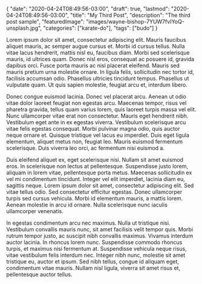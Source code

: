 {
   "date": "2020-04-24T08:49:56-03:00",
   "draft": true,
   "lastmod": "2020-04-24T08:49:56-03:00",
   "title": "My Third Post",
   "description": "The third post sample",
   "featuredImage": "images/wayne-bishop-7YUW7fvIYoQ-unsplash.jpg",
   "categories": ["karate-do"],
   "tags": ["budo"]
}

Lorem ipsum dolor sit amet, consectetur adipiscing elit. Mauris faucibus aliquet mauris, ac semper augue cursus et. Morbi id cursus tellus. Nulla vitae lacus hendrerit, mattis nisl eu, faucibus diam. Morbi sed scelerisque mauris, id ultrices quam. Donec nisl eros, consequat ac posuere id, gravida dapibus orci. Fusce porta mauris ac nisl placerat eleifend. Mauris sed mauris pretium urna molestie ornare. In ligula felis, sollicitudin nec tortor id, facilisis accumsan odio. Phasellus ultricies tincidunt tempus. Phasellus ut vulputate quam. Ut quis sapien molestie, feugiat arcu et, interdum libero.

Donec congue euismod lacinia. Donec vel placerat arcu. Aenean ut odio vitae dolor laoreet feugiat non egestas arcu. Maecenas tempor, risus vel pharetra gravida, tellus quam varius lorem, quis laoreet turpis massa vel elit. Nunc ullamcorper vitae erat non consectetur. Mauris eget hendrerit nibh. Vestibulum eget ante in ex egestas viverra. Vestibulum scelerisque arcu vitae felis egestas consequat. Morbi pulvinar magna odio, quis auctor neque ornare et. Quisque tristique vel lacus eu imperdiet. Duis eget ligula elementum, aliquet metus non, feugiat leo. Mauris euismod fermentum scelerisque. Duis viverra leo orci, ac fermentum nisi euismod a.

Duis eleifend aliquet ex, eget scelerisque nisi. Nullam sit amet euismod eros. In scelerisque non lectus at pellentesque. Suspendisse justo lorem, aliquam in lorem vitae, pellentesque porta metus. Maecenas sollicitudin ex vel mi condimentum tincidunt. Integer vel elit imperdiet, lacinia diam eu, sagittis neque. Lorem ipsum dolor sit amet, consectetur adipiscing elit. Sed vitae tellus odio. Sed consectetur efficitur egestas. Donec ullamcorper turpis sed cursus vehicula. Morbi id elementum mauris, a mattis lorem. Aenean molestie in arcu id ornare. Nulla scelerisque nunc iaculis ullamcorper venenatis.

In egestas condimentum arcu nec maximus. Nulla ut tristique nisi. Vestibulum convallis mauris nunc, sit amet facilisis velit tempor quis. Morbi rutrum tempor justo, ac suscipit nibh convallis maximus. Vivamus interdum auctor lacinia. In rhoncus lorem nunc. Suspendisse commodo rhoncus turpis, et maximus nisi fermentum at. Suspendisse vehicula neque risus, vitae vestibulum felis interdum nec. Integer nibh nunc, molestie sit amet tristique eu, auctor et ipsum. Sed nibh tellus, congue id aliquam eget, condimentum vitae mauris. Nullam nisl ligula, viverra sit amet risus et, pellentesque auctor tellus.

